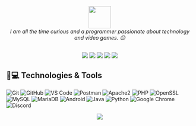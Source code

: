 <div align=center>
  <img src="https://media.giphy.com/media/LnQjpWaON8nhr21vNW/giphy.gif" width="60"> 
 </div>
<div align=center>
  <em>I am all the time curious and a programmer passionate about technology and video games. 😊</em>
</div>
<br>
<p align="center">
  <a href="https://medium.com/catumua"><img src="https://img.shields.io/badge/_-Medium-292e33?style=flat-square&logo=Medium&logoColor=fff"></a>
  <a href="https://www.facebook.com/100025057463273"><img src="https://img.shields.io/badge/_-Facebook-292e33?style=flat-square&logo=Facebook&logoColor=fff"></a>
  <a href="https://twitter.com/catumua_"><img src="https://img.shields.io/badge/_-Twitter-292e33?style=flat-square&logo=twitter&logoColor=fff"></a>
  <a href="https://instagram.com/catumua_"><img src="https://img.shields.io/badge/_-Instagram-292e33?style=flat-square&logo=instagram&logoColor=fff"></a>
 <a href="https://ao.linkedin.com/in/joaquim-catumua-roque"><img src="https://img.shields.io/badge/_-Linkedin-292e33?style=flat-square&logo=linkedin&logoColor=fff"></a>
</p>

## 🚀💻 Technologies & Tools

  ![Git](https://img.shields.io/badge/-Git-292e33?style=flat-square&logo=git&logoColor=fff)
  ![GitHub](https://img.shields.io/badge/-GitHub-292e33?style=flat-square&logo=github&logoColor=fff)
  ![VS Code](https://img.shields.io/badge/-VS%20Code-292e33?style=flat-square&logo=visual-studio-code&logoColor=fff)
  ![Postman](https://img.shields.io/badge/Postman-292e33?style=flat-square&logo=postman&logoColor=fff)
  ![Apache2](https://img.shields.io/badge/Apache2-292e33?style=flat-square&logo=apache&logoColor=fff)
  ![PHP](https://img.shields.io/badge/PHP-292e33?style=flat-square&logo=php&logoColor=fff)
  ![OpenSSL](https://img.shields.io/badge/OpenSSL-292e33?style=flat-square&logo=openssl&logoColor=fff)
  ![MySQL](https://img.shields.io/badge/-MySQL-292e33?style=flat-square&logo=mysql&logoColor=fff)
  ![MariaDB](https://img.shields.io/badge/MariaDB-292e33?style=flat-square&logo=mariadb&logoColor=fff)
  ![Android](https://img.shields.io/badge/Android-292e33?style=flat-square&logo=android&logoColor=fff)
  ![Java](https://img.shields.io/badge/Java-292e33?style=flat-square&logo=java&logoColor=fff)
  ![Python](https://img.shields.io/badge/-Python-292e33?style=flat-square&logo=Python&logoColor=fff)
  ![Google Chrome](https://img.shields.io/badge/Chrome-292e33?style=flat-square&logo=google-chrome&logoColor=fff)
  ![Discord](https://img.shields.io/badge/Discord-292e33?style=flat-square&logo=discord&logoColor=fff)


<div align=center>
  
![](https://visitor-badge.glitch.me/badge?page_id=hacoa.hacoa)

</div>
